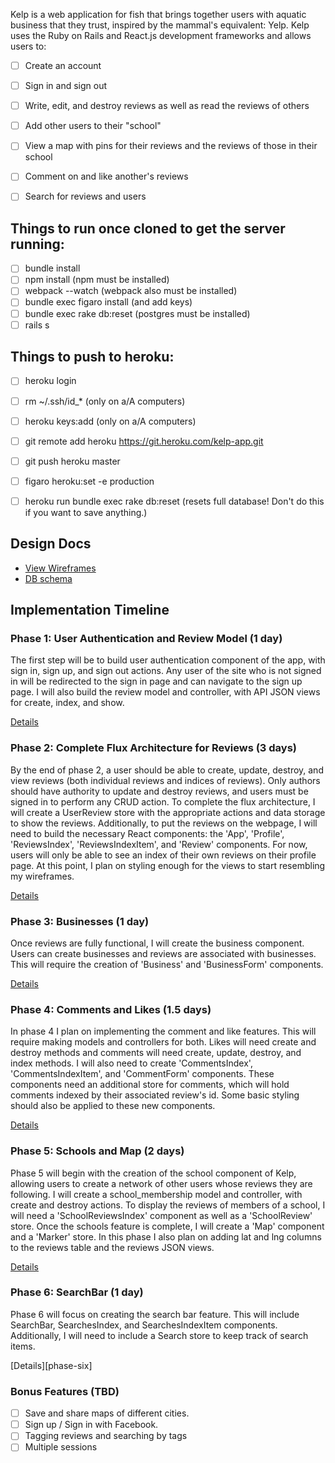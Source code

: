 
Kelp is a web application for fish that brings together users with aquatic
business that they trust, inspired by the mammal's equivalent: Yelp. Kelp uses
the Ruby on Rails and React.js development frameworks and allows users to:

<!-- This is a Markdown checklist. Use it to keep track of your progress! -->

- [ ] Create an account
- [ ] Sign in and sign out
- [ ] Write, edit, and destroy reviews as well as read the reviews of others
- [ ] Add other users to their "school"
- [ ] View a map with pins for their reviews and the reviews of those in their school
- [ ] Comment on and like another's reviews
- [ ] Search for reviews and users


## Things to run once cloned to get the server running:

- [ ] bundle install
- [ ] npm install (npm must be installed)
- [ ] webpack --watch (webpack also must be installed)
- [ ] bundle exec figaro install (and add keys)
- [ ] bundle exec rake db:reset (postgres must be installed)
- [ ] rails s

## Things to push to heroku:

- [ ] heroku login
- [ ] rm ~/.ssh/id_*  (only on a/A computers)
- [ ] heroku keys:add  (only on a/A computers)
- [ ] git remote add heroku https://git.heroku.com/kelp-app.git
- [ ] git push heroku master
- [ ] figaro heroku:set -e production
- [ ] heroku run bundle exec rake db:reset (resets full database! Don't do this if you want to save anything.)


## Design Docs
* [View Wireframes][view]
* [DB schema][schema]

[view]: ./views.md
[schema]: ./schema.md

## Implementation Timeline

### Phase 1: User Authentication and Review Model (1 day)


The first step will be to build user authentication component of the app, with
sign in, sign up, and sign out actions. Any user of the site who is not signed
in will be redirected to the sign in page and can navigate to the sign up page.
I will also build the review model and controller, with API JSON views for
create, index, and show.


[Details][phase-one]

### Phase 2: Complete Flux Architecture for Reviews (3 days)

By the end of phase 2, a user should be able to create, update, destroy, and
view reviews (both individual reviews and indices of reviews). Only authors
should have authority to update and destroy reviews, and users must be signed
in to perform any CRUD action. To complete the flux architecture, I will create
a UserReview store with the appropriate actions and data storage to show the
reviews. Additionally, to put the reviews on the webpage, I will need to build
the necessary React components: the 'App', 'Profile', 'ReviewsIndex',
'ReviewsIndexItem', and 'Review' components. For now, users will only be able
to see an index of their own reviews on their profile page. At this point, I
plan on styling enough for the views to start resembling my wireframes.

[Details][phase-two]

### Phase 3: Businesses (1 day)

Once reviews are fully functional, I will create the business component. Users
can create businesses and reviews are associated with businesses. This will
require the creation of 'Business' and 'BusinessForm' components.

[Details][phase-three]

### Phase 4: Comments and Likes (1.5 days)

In phase 4 I plan on implementing the comment and like features. This will
require making models and controllers for both. Likes will need create and
destroy methods and comments will need create, update, destroy, and index
methods. I will also need to create 'CommentsIndex', 'CommentsIndexItem', and
'CommentForm' components. These components need an additional store for
comments, which will hold comments indexed by their associated review's id.
Some basic styling should also be applied to these new components.

[Details][phase-four]

### Phase 5: Schools and Map (2 days)

Phase 5 will begin with the creation of the school component of Kelp, allowing
users to create a network of other users whose reviews they are following. I
will create a school_membership model and controller, with create and destroy
actions. To display the reviews of members of a school, I will need a
'SchoolReviewsIndex' component as well as a 'SchoolReview' store. Once the
schools feature is complete, I will create a 'Map' component and a 'Marker'
store. In this phase I also plan on adding lat and lng columns to the reviews
table and the reviews JSON views.

[Details][phase-five]

### Phase 6: SearchBar (1 day)

Phase 6 will focus on creating the search bar feature. This will include
SearchBar, SearchesIndex, and SearchesIndexItem components. Additionally, I will
need to include a Search store to keep track of search items.

[Details][phase-six]


### Bonus Features (TBD)
- [ ] Save and share maps of different cities.
- [ ] Sign up / Sign in with Facebook.
- [ ] Tagging reviews and searching by tags
- [ ] Multiple sessions

[phase-one]: ./phases/phase1.md
[phase-two]: ./phases/phase2.md
[phase-three]: ./phases/phase3.md
[phase-four]: ./phases/phase4.md
[phase-five]: ./phases/phase5.md
